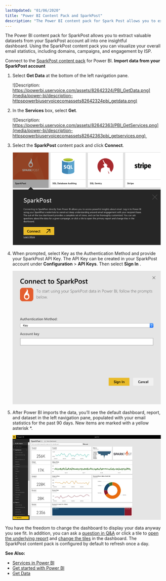 ```yaml
---
lastUpdated: "01/06/2020"
title: "Power BI Content Pack and SparkPost"
description: "The Power BI content pack for Spark Post allows you to extract valuable datasets from your Spark Post account all into one insightful dashboard Using the Spark Post content pack you can visualize your overall email statistics including domains campaigns and engagement by ISP Connect to the Spark Post content..."
---
```


The Power BI content pack for SparkPost allows you to extract valuable datasets from your SparkPost account all into one insightful dashboard. Using the SparkPost content pack you can visualize your overall email statistics, including domains, campaigns, and engagement by ISP.

Connect to the [SparkPost content pack](https://app.powerbi.com/getdata/services/sparkpost) for Power BI.
**Import data from your SparkPost account**

1. Select **Get Data** at the bottom of the left navigation pane.

    ![Description: https://powerbi.uservoice.com/assets/82642324/PBI_GetData.png](media/power-bi/description-httpspowerbiuservoicecomassets82642324pbi_getdata.png)

1. In the **Services** box, select **Get**.

    ![Description: https://powerbi.uservoice.com/assets/82642363/PBI_GetServices.png](media/power-bi/description-httpspowerbiuservoicecomassets82642363pbi_getservices.png) 

1. Select the **SparkPost** content pack and click **Connect**. 

    **![](media/power-bi/carl3_original.png)**

1. When prompted, select Key as the Authentication Method and provide your SparkPost API Key. The API Key can be created in your SparkPost account under **Configuration** > **API Keys**. Then select **Sign In**   .

    ![](media/power-bi/carl4_original.png)

1. After Power BI imports the data, you’ll see the default dashboard, report, and dataset in the left navigation pane, populated with your email statistics for the past 90 days. New items are marked with a yellow asterisk *.

    ![](media/power-bi/carl5_original.png)

You have the freedom to change the dashboard to display your data anyway you see fit. In addition, you can ask a [question in ](http://support.powerbi.com/knowledgebase/articles/474566-q-a-in-power-bi)[Q&A](http://support.powerbi.com/knowledgebase/articles/474566-q-a-in-power-bi) or click a tile to [open the underlying report](http://support.powerbi.com/knowledgebase/articles/425669-when-you-click-a-tile-in-a-dashboard) and [c](http://support.powerbi.com/knowledgebase/articles/424878-edit-a-tile-resize-move-rename-delete)[hange the tiles](http://support.powerbi.com/knowledgebase/articles/424878-edit-a-tile-resize-move-rename-delete) in the dashboard. The SparkPost content pack is configured by default to refresh once a day.

**See Also:**

* [Services in Power BI](https://support.powerbi.com/knowledgebase/topics/88770-services-in-power-bi)
* [Get started with Power BI](http://support.powerbi.com/knowledgebase/articles/430814-get-started-with-power-bi)
* [Get Data](http://support.powerbi.com/knowledgebase/articles/434354-get-data)
